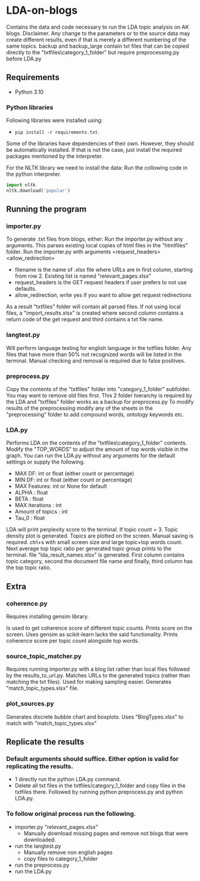 # LDA-on-blogs
Contains the data and code necessary to run the LDA topic analysis on AK blogs.
Disclaimer. Any change to the parameters or to the source data may create different results, even if that is merely a different numbering of the same topics.
backup and backup_large contain txt files that can be copied directly to the "txtfiles\category_1_folder" but require preprocessing.py before LDA.py

## Requirements
- Python 3.10
### Python libraries
Following libraries were installed using:

* `pip install -r requirements.txt`.

Some of the libraries have dependencies of their own. However, they should be automatically installed.
If that is not the case, just install the required packages mentioned by the interpreter.

For the NLTK library we need to install the data:
Run the collowing code in the python interpreter.

```python
import nltk
nltk.download('popular')
```

## Running the program

### importer.py
To generate .txt files from blogs, either:
Run the importer.py without any arguments. This parses existing local copies of html files in the "htmlfiles" folder.
Run the importer.py with arguments <filename> <request_headers> <allow_redirection>
  
- filename is the name of .xlsx file where URLs are in first column, starting from row 2. Existing list is named "relevant_pages.xlsx"
- request_headers is the GET request headers if user prefers to not use defaults.
- allow_redirection, write yes if you want to allow get request redirections
  
As a result "txtfiles" folder will contain all parsed files.
If not using local files, a "import_results.xlsx" is created where second column contains a return code of the get request and third contains a txt file name.
  
### langtest.py
Will perform language testing for english language in the txtfiles folder. Any files that have more than 50% not recognized words will be listed in the terminal.
Manual checking and removal is required due to false positives.
  
### preprocess.py
Copy the contents of the "txtfiles" folder into "category_1_folder" subfolder. You may want to remove old files first. This 2 folder hierarchy is required by the LDA and "txtfiles" folder works as a backup for preprocess.py
To modify results of the preprocessing modify any of the sheets in the "preprocessing" folder to add compound words, ontology keywords etc.
  
### LDA.py
Performs LDA on the contents of the "txtfiles\category_1_folder" contents.
Modify the "TOP_WORDS" to adjust the amount of top words visible in the graph.
You can run the LDA.py without any arguments for the default settings or supply the following.
- MAX DF: int or float (either count or percentage)
- MIN DF: int or float (either count or percentage)
- MAX Features: int or None for default
- ALPHA : float
- BETA : float
- MAX iterations : int
- Amount of topics : int
- Tau_0 : float
  
LDA will print perplexity score to the terminal.
If topic count = 3. Topic density plot is generated.
Topics are plotted on the screen. Manual saving is required. ctrl+s with small screen size and large topic+top words count.
Next average top topic ratio per generated topic group prints to the terminal.
file "lda_result_names.xlsx" is generated. First column contains topic category, second the document file name and finally, third column has the top topic ratio.
  
## Extra
  
### coherence.py
Requires installing gensim library.

Is used to get coherence score of different topic counts. Prints score on the screen. Uses gensim as scikit-learn lacks the said functionality.
Prints coherence score per topic count alongside top words.
  
### source_topic_matcher.py
Requires running importer.py with a blog list rather than local files followed by the results_to_url.py. Matches URLs to the generated topics (rather than matching the txt files). Used for making sampling easier. Generates "match_topic_types.xlsx" file.
  
### plot_sources.py
Generates discrete bubble chart and boxplots. Uses "BlogTypes.xlsx" to match with "match_topic_types.xlsx"

## Replicate the results
### Default arguments should suffice. Either option is valid for replicating the results.
- 1 directly run the python LDA.py command. 
- Delete all txt files in the txtfiles/category_1_folder and copy files in the txtfiles there. Followed by running python preprocess.py and python LDA.py.

### To follow original process run the following.
- importer.py "relevant_pages.xlsx"
  - Manually download missing pages and remove not blogs that were downloaded.
- run the langtest.py
  - Manually remove non english pages
  - copy files to category_1_folder
- run the preprocess.py
- run the LDA.py

